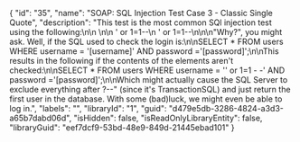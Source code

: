 {
  "id": "35",
  "name": "SOAP: SQL Injection Test Case 3 - Classic Single Quote",
  "description": "This test is the most common SQl injection test using the following:\n\n          \n<login>\n  <username> ' or 1=1--</username>\n  <password>' or 1=1--</password>\n</login>\n\n\"Why?\", you might ask. Well, if the SQL used to check the login is:\n\nSELECT * FROM users WHERE username = '[username]' AND password ='[password]';\n\nThis results in the following if the contents of the elements aren't checked:\n\nSELECT * FROM users WHERE username = '' or 1=1 - -' AND password ='[password]';\n\nWhich might actually cause the SQL Server to exclude everything after ?--\" (since it's TransactionSQL) and just return the first user in the database. With some (bad)luck, we might even be able to log in.",
  "labels": "",
  "libraryId": "1",
  "guid": "d479e5db-3286-4824-a3d3-a65b7dabd06d",
  "isHidden": false,
  "isReadOnlyLibraryEntity": false,
  "libraryGuid": "eef7dcf9-53bd-48e9-849d-21445ebad101"
}
